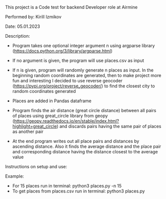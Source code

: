 This project is a Code test for backend Developer role at Airmine

Performed by: Kirill Izmikov

Date: 05.01.2023

Description:

 - Program takes one optional integer argument n using argparse library (https://docs.python.org/3/library/argparse.html)

 - If no argument is given, the program will use places.csv as input

 - If n is given, program will randomly generate n places as input. In the beginning random coordinates are generated, then to make project more fun and interesting I decided to use reverse geocoder (https://pypi.org/project/reverse_geocoder/) to find the closest city to random coordinates generated

 - Places are added in Pandas dataframe

 - Program finds the air distance (great circle distance) between all pairs of places using great_circle library from geopy (https://geopy.readthedocs.io/en/stable/index.html?highlight=great_circle) and discards pairs
having the same pair of places as another pair

 - At the end program writes out all place pairs and distances by ascending distance. Also it finds the average distance and the place pair and corresponding
distance having the distance closest to the average value

Instructions on setup and use:

Example: 

 - For 15 places run in terminal: python3 places.py -n 15
 - To get places from places.csv run in terminal: python3 places.py
